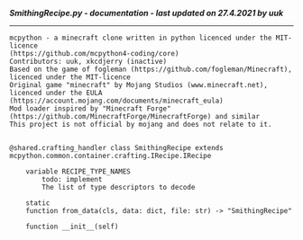 ***SmithingRecipe.py - documentation - last updated on 27.4.2021 by uuk***
___

    mcpython - a minecraft clone written in python licenced under the MIT-licence 
    (https://github.com/mcpython4-coding/core)
    Contributors: uuk, xkcdjerry (inactive)
    Based on the game of fogleman (https://github.com/fogleman/Minecraft), licenced under the MIT-licence
    Original game "minecraft" by Mojang Studios (www.minecraft.net), licenced under the EULA
    (https://account.mojang.com/documents/minecraft_eula)
    Mod loader inspired by "Minecraft Forge" (https://github.com/MinecraftForge/MinecraftForge) and similar
    This project is not official by mojang and does not relate to it.


    @shared.crafting_handler class SmithingRecipe extends mcpython.common.container.crafting.IRecipe.IRecipe

        variable RECIPE_TYPE_NAMES
            todo: implement
            The list of type descriptors to decode

        static
        function from_data(cls, data: dict, file: str) -> "SmithingRecipe"

        function __init__(self)